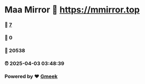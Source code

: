 # Maa Mirror :link: https://mmirror.top 
### :page_facing_up: [7](https://mmirror.top/tag.html) 
### :speech_balloon: 0 
### :hibiscus: 20538 
### :alarm_clock: 2025-04-03 03:48:39 
### Powered by :heart: [Gmeek](https://github.com/Meekdai/Gmeek)
